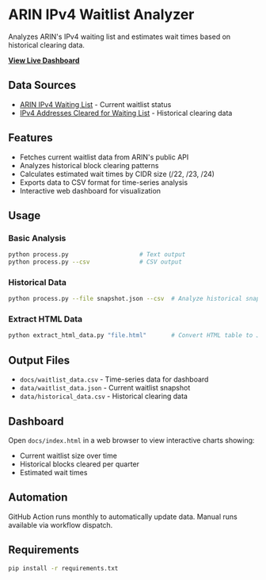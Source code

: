 # ARIN IPv4 Waitlist Analyzer

Analyzes ARIN's IPv4 waiting list and estimates wait times based on historical clearing data.

**[View Live Dashboard](https://lanrat.github.io/ARIN-IPv4-Waitlist-Tracking/)**

## Data Sources

- [ARIN IPv4 Waiting List](https://www.arin.net/resources/guide/ipv4/waiting_list/) - Current waitlist status
- [IPv4 Addresses Cleared for Waiting List](https://www.arin.net/resources/guide/ipv4/blocks_cleared/) - Historical clearing data

## Features

- Fetches current waitlist data from ARIN's public API
- Analyzes historical block clearing patterns
- Calculates estimated wait times by CIDR size (/22, /23, /24)
- Exports data to CSV format for time-series analysis
- Interactive web dashboard for visualization

## Usage

### Basic Analysis

```bash
python process.py                    # Text output
python process.py --csv              # CSV output
```

### Historical Data

```bash
python process.py --file snapshot.json --csv  # Analyze historical snapshot
```

### Extract HTML Data

```bash
python extract_html_data.py "file.html"       # Convert HTML table to JSON
```

## Output Files

- `docs/waitlist_data.csv` - Time-series data for dashboard
- `data/waitlist_data.json` - Current waitlist snapshot
- `data/historical_data.csv` - Historical clearing data

## Dashboard

Open `docs/index.html` in a web browser to view interactive charts showing:

- Current waitlist size over time
- Historical blocks cleared per quarter
- Estimated wait times

## Automation

GitHub Action runs monthly to automatically update data. Manual runs available via workflow dispatch.

## Requirements

```bash
pip install -r requirements.txt
```
